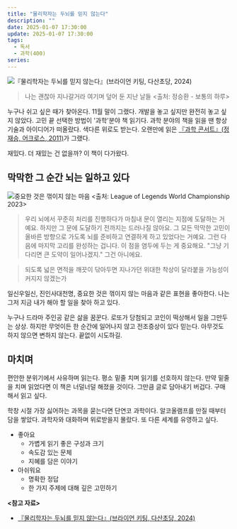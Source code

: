 ```yaml
---
title: "물리학자는 두뇌를 믿지 않는다"
description: ""
date: 2025-01-07 17:30:00
update: 2025-01-07 17:30:00
tags:
  - 독서
  - 과학(400)
series: 
---
```


![『물리학자는 두뇌를 믿지 않는다』(브라이언 키팅, 다산초당, 2024)](9791130652016.avif)

> 나는 괜찮아 지나갈거라 여기며 덮어 둔 지난 날들 <출처: 정승환 - 보통의 하루>

누구나 쉬고 싶은 때가 찾아온다. 11월 말이 그랬다. 개발을 놓고 싶지만 완전히 놓고 싶지 않았다. 고민 끝 선택한 방법이 '과학'분야 책 읽기다. 과학 분야의 책을 읽을 땐 항상 기술과 아이디어가 떠올랐다.
색다른 위로도 받는다. 오랜만에 읽은 [『과학 콘서트』(정재승, 어크로스, 2011)](https://product.kyobobook.co.kr/detail/S000001599745)가 그랬다.

재밌다. 더 재밌는 건 없을까? 이 책이 다가왔다.

## 막막한 그 순간 뇌는 일하고 있다

![중요한 것은 꺾이지 않는 마음 <출처: League of Legends World Championship 2023>](2023-drx-deft.avif)

> 우리 뇌에서 꾸준히 처리를 진행하다가 마침내 문이 열리는 지점에 도달하는 거예요. 하지만 그 문에 도달하기 전까지는 드러나질 않아요. 그 모든 막막한 고민이 올바른 방향으로 가도록 뇌를 준비하고 연결하게 하고
> 있었다는 거예요. 그런 다음에 마지막 고리를 완성하는 겁니다. 이 점을 염두에 두는 게 중요해요. "그냥 기다리면 큰 도약이 일어나겠지." 그건 아니에요.

> 되도록 넓은 면적을 깨끗이 닦아두면 지나가던 위대한 착상이 달라붙을 가능성이 커지지 않겠는가

일신우일신, 진인사대천명, 중요한 것은 꺾이지 않는 마음과 같은 표현을 좋아한다. 나는 그저 지금 내가 해야 할 일을 찾아 하고 있다.

누구나 드라마 주인공 같은 삶을 꿈꾼다. 로또가 당첨되고 코인이 떡상해서 일을 그만두는 상상. 하지만 무엇이든 한 순간에 일어나지 않고 전조증상이 있다 믿는다. 아무것도 하지 않으면 변하지 않는다. 끝없이 시도하길.

## 마치며

편안한 분위기에서 사유하며 읽는다. 평소 밑줄 치며 읽기를 선호하지 않는다. 만약 밑줄을 치며 읽었다면 이 책은 너덜너덜 해졌을 것이다. 그만큼 글로 담아내기 버겁다. 구매해서 읽고 싶다.

학창 시절 가장 싫어하는 과목을 묻는다면 단연코 과학이다. 알코올램프를 만질 때부터 담을 쌓았다. 과학자와 대화하며 위로받을지 몰랐다. 또 다른 세계를 유영하고 싶다.

- 좋아요
    - 가볍게 읽기 좋은 구성과 크기
    - 속도감 있는 문체
    - 지혜를 담은 이야기
- 아쉬워요
    - 명확한 정답
    - 한 가지 주제에 대해 깊은 고민하기

**<참고 자료>**

- [『물리학자는 두뇌를 믿지 않는다』(브라이언 키팅, 다산초당, 2024)](https://product.kyobobook.co.kr/detail/S000213026035)
